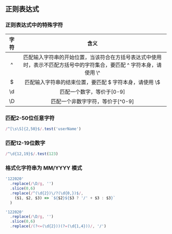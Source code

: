 ## 正则表达式

### 正则表达式中的特殊字符
| 字符 | 含义 |
| :--: | :--: |
| ^ | 匹配输入字符串的开始位置，当该符合在方括号表达式中使用时，表示不匹配方括号中的字符集合，要匹配 ^ 字符本身，请使用 \\^ |
| $ | 匹配输入字符串的结束位置，要匹配 $ 字符本身，请使用 \\$ |
| \d | 匹配一个数字，等价于[0-9] |
| \D | 匹配一个非数字字符，等价于[^0-9] |



### 匹配2-50位任意字符
```javascript
/^[\s\S]{2,50}$/.test('userName')
```

### 匹配12-19位数字
```javascript
/^\d{12,19}$/.test(123)
```

### 格式化字符串为 MM/YYYY 模式
```javascript
'122020'
  .replace(/\D/g, '')
  .slice(0,6)
  .replace(/^(\d{2})\/?(\d{0,})$/, 
    ($1, $2, $3) => `${$2}${$3 ? '/' + $3 : $3}`
  )
```
```javascript
'122020'
  .replace(/\D/g, '')
  .slice(0,6)
  .replace(/(?<=(\d{2}))(?=(\d{1,4}))/, '/')
```
